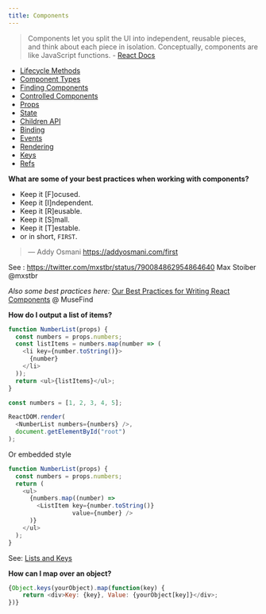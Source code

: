 ```yaml
---
title: Components
---
```


> Components let you split the UI into independent, reusable pieces, and think about each piece in isolation. Conceptually, components are like JavaScript functions. - [React Docs](https://facebook.github.io/react/docs/components-and-props.html)


- [Lifecycle Methods](/components/lifecycle-methods/)
- [Component Types](/components/component-types/)
- [Finding Components](/components/finding-components/)
- [Controlled Components](/components/controlled-components/)
- [Props](/components/props/)
- [State](/components/state/)
- [Children API](/components/children-api/)
- [Binding](/components/binding/)
- [Events](/components/events/)
- [Rendering](/components/rendering/)
- [Keys](/components/keys/)
- [Refs](/components/refs/)

**What are some of your best practices when working with components?**

* Keep it [F]ocused.
* Keep it [I]ndependent.
* Keep it [R]eusable.
* Keep it [S]mall.
* Keep it [T]estable.
* or in short, `FIRST`.

> — Addy Osmani https://addyosmani.com/first

See :  https://twitter.com/mxstbr/status/790084862954864640 Max Stoiber @mxstbr

*Also some best practices here:* [Our Best Practices for Writing React Components](https://medium.com/code-life/our-best-practices-for-writing-react-components-dec3eb5c3fc8?imm_mid=0ed2ce&cmp=em-web-na-na-newsltr_20170208#.emb0wf1tl) @ MuseFind

**How do I output a list of items?**


```javascript
function NumberList(props) {
  const numbers = props.numbers;
  const listItems = numbers.map(number => (
    <li key={number.toString()}>
      {number}
    </li>
  ));
  return <ul>{listItems}</ul>;
}

const numbers = [1, 2, 3, 4, 5];

ReactDOM.render(
  <NumberList numbers={numbers} />,
  document.getElementById("root")
);
```

Or embedded style
```javascript
function NumberList(props) {
  const numbers = props.numbers;
  return (
    <ul>
      {numbers.map((number) =>
        <ListItem key={number.toString()}
                  value={number} />
      )}
    </ul>
  );
}
```

See: [Lists and Keys](https://facebook.github.io/react/docs/lists-and-keys.html)

**How can I map over an object?**

```javascript
{Object.keys(yourObject).map(function(key) {
    return <div>Key: {key}, Value: {yourObject[key]}</div>;
})}
```

